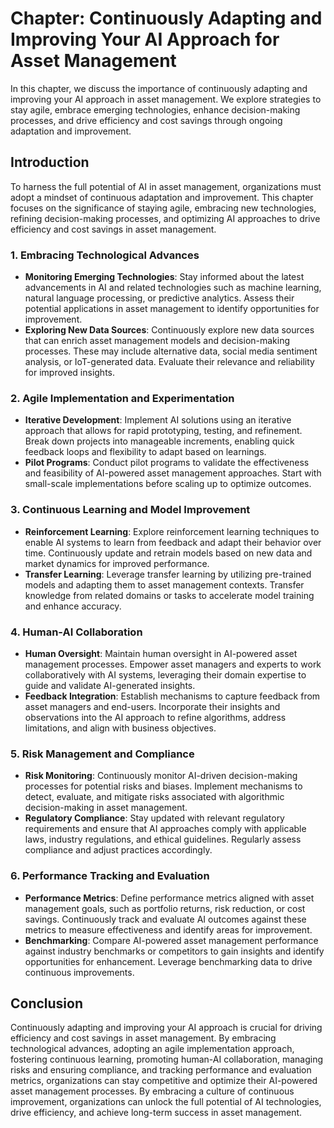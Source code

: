 Chapter: Continuously Adapting and Improving Your AI Approach for Asset Management
==================================================================================

In this chapter, we discuss the importance of continuously adapting and improving your AI approach in asset management. We explore strategies to stay agile, embrace emerging technologies, enhance decision-making processes, and drive efficiency and cost savings through ongoing adaptation and improvement.

Introduction
------------

To harness the full potential of AI in asset management, organizations must adopt a mindset of continuous adaptation and improvement. This chapter focuses on the significance of staying agile, embracing new technologies, refining decision-making processes, and optimizing AI approaches to drive efficiency and cost savings in asset management.

### 1. Embracing Technological Advances

* **Monitoring Emerging Technologies**: Stay informed about the latest advancements in AI and related technologies such as machine learning, natural language processing, or predictive analytics. Assess their potential applications in asset management to identify opportunities for improvement.
* **Exploring New Data Sources**: Continuously explore new data sources that can enrich asset management models and decision-making processes. These may include alternative data, social media sentiment analysis, or IoT-generated data. Evaluate their relevance and reliability for improved insights.

### 2. Agile Implementation and Experimentation

* **Iterative Development**: Implement AI solutions using an iterative approach that allows for rapid prototyping, testing, and refinement. Break down projects into manageable increments, enabling quick feedback loops and flexibility to adapt based on learnings.
* **Pilot Programs**: Conduct pilot programs to validate the effectiveness and feasibility of AI-powered asset management approaches. Start with small-scale implementations before scaling up to optimize outcomes.

### 3. Continuous Learning and Model Improvement

* **Reinforcement Learning**: Explore reinforcement learning techniques to enable AI systems to learn from feedback and adapt their behavior over time. Continuously update and retrain models based on new data and market dynamics for improved performance.
* **Transfer Learning**: Leverage transfer learning by utilizing pre-trained models and adapting them to asset management contexts. Transfer knowledge from related domains or tasks to accelerate model training and enhance accuracy.

### 4. Human-AI Collaboration

* **Human Oversight**: Maintain human oversight in AI-powered asset management processes. Empower asset managers and experts to work collaboratively with AI systems, leveraging their domain expertise to guide and validate AI-generated insights.
* **Feedback Integration**: Establish mechanisms to capture feedback from asset managers and end-users. Incorporate their insights and observations into the AI approach to refine algorithms, address limitations, and align with business objectives.

### 5. Risk Management and Compliance

* **Risk Monitoring**: Continuously monitor AI-driven decision-making processes for potential risks and biases. Implement mechanisms to detect, evaluate, and mitigate risks associated with algorithmic decision-making in asset management.
* **Regulatory Compliance**: Stay updated with relevant regulatory requirements and ensure that AI approaches comply with applicable laws, industry regulations, and ethical guidelines. Regularly assess compliance and adjust practices accordingly.

### 6. Performance Tracking and Evaluation

* **Performance Metrics**: Define performance metrics aligned with asset management goals, such as portfolio returns, risk reduction, or cost savings. Continuously track and evaluate AI outcomes against these metrics to measure effectiveness and identify areas for improvement.
* **Benchmarking**: Compare AI-powered asset management performance against industry benchmarks or competitors to gain insights and identify opportunities for enhancement. Leverage benchmarking data to drive continuous improvements.

Conclusion
----------

Continuously adapting and improving your AI approach is crucial for driving efficiency and cost savings in asset management. By embracing technological advances, adopting an agile implementation approach, fostering continuous learning, promoting human-AI collaboration, managing risks and ensuring compliance, and tracking performance and evaluation metrics, organizations can stay competitive and optimize their AI-powered asset management processes. By embracing a culture of continuous improvement, organizations can unlock the full potential of AI technologies, drive efficiency, and achieve long-term success in asset management.
